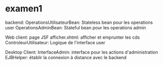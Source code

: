 # examen1

backend: 
OperationsUtilisateurBean: Stateless bean pour les operations user
OperationsAdminBean: Stateful bean pour les operations admin

Web client:
page JSF afficher.xhtml: afficher et emprunter les cds
ControleurUtilisateur: Logique de l'interface user

Desktop Client:
InterfaceAdmin: interface pour les actions d'administration
EJBHelper: établir la connexion à distance avec le backend
